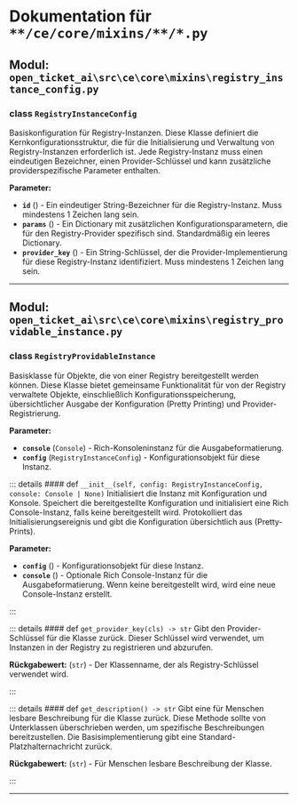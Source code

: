 # Dokumentation für `**/ce/core/mixins/**/*.py`

## Modul: `open_ticket_ai\src\ce\core\mixins\registry_instance_config.py`


### <span style='text-info'>class</span> `RegistryInstanceConfig`

Basiskonfiguration für Registry-Instanzen.
Diese Klasse definiert die Kernkonfigurationsstruktur, die für die Initialisierung
und Verwaltung von Registry-Instanzen erforderlich ist. Jede Registry-Instanz muss einen eindeutigen
Bezeichner, einen Provider-Schlüssel und kann zusätzliche providerspezifische
Parameter enthalten.

**Parameter:**

- **`id`** () - Ein eindeutiger String-Bezeichner für die Registry-Instanz. Muss mindestens
1 Zeichen lang sein.
- **`params`** () - Ein Dictionary mit zusätzlichen Konfigurationsparametern, die für den
Registry-Provider spezifisch sind. Standardmäßig ein leeres Dictionary.
- **`provider_key`** () - Ein String-Schlüssel, der die Provider-Implementierung für diese
Registry-Instanz identifiziert. Muss mindestens 1 Zeichen lang sein.


---

## Modul: `open_ticket_ai\src\ce\core\mixins\registry_providable_instance.py`


### <span style='text-info'>class</span> `RegistryProvidableInstance`

Basisklasse für Objekte, die von einer Registry bereitgestellt werden können.
Diese Klasse bietet gemeinsame Funktionalität für von der Registry verwaltete Objekte, einschließlich
Konfigurationsspeicherung, übersichtlicher Ausgabe der Konfiguration (Pretty Printing) und Provider-Registrierung.

**Parameter:**

- **`console`** (`Console`) - Rich-Konsoleninstanz für die Ausgabeformatierung.
- **`config`** (`RegistryInstanceConfig`) - Konfigurationsobjekt für diese Instanz.


::: details #### <Badge type="info" text="method"/> <span class='text-warning'>def</span> `__init__(self, config: RegistryInstanceConfig, console: Console | None)`
Initialisiert die Instanz mit Konfiguration und Konsole.
Speichert die bereitgestellte Konfiguration und initialisiert eine Rich Console-Instanz, falls keine bereitgestellt wird.
Protokolliert das Initialisierungsereignis und gibt die Konfiguration übersichtlich aus (Pretty-Prints).

**Parameter:**

- **`config`** () - Konfigurationsobjekt für diese Instanz.
- **`console`** () - Optionale Rich Console-Instanz für die Ausgabeformatierung. Wenn keine bereitgestellt wird,
wird eine neue Console-Instanz erstellt.

:::


::: details #### <Badge type="info" text="method"/> <span class='text-warning'>def</span> `get_provider_key(cls) -> str`
Gibt den Provider-Schlüssel für die Klasse zurück.
Dieser Schlüssel wird verwendet, um Instanzen in der Registry zu registrieren und abzurufen.

**Rückgabewert:** (`str`) - Der Klassenname, der als Registry-Schlüssel verwendet wird.

:::


::: details #### <Badge type="info" text="method"/> <span class='text-warning'>def</span> `get_description() -> str`
Gibt eine für Menschen lesbare Beschreibung für die Klasse zurück.
Diese Methode sollte von Unterklassen überschrieben werden, um spezifische Beschreibungen bereitzustellen.
Die Basisimplementierung gibt eine Standard-Platzhalternachricht zurück.

**Rückgabewert:** (`str`) - Für Menschen lesbare Beschreibung der Klasse.

:::


---